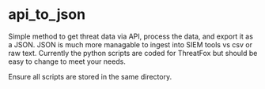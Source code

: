 # api_to_json
Simple method to get threat data via API, process the data, and export it as a JSON. 
JSON is much more managable to ingest into SIEM tools vs csv or raw text. 
Currently the python scripts are coded for ThreatFox but should be easy to change to meet your needs. 

Ensure all scripts are stored in the same directory.
